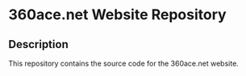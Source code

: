 # 360ace.net Website Repository

## Description
This repository contains the source code for the 360ace.net website.